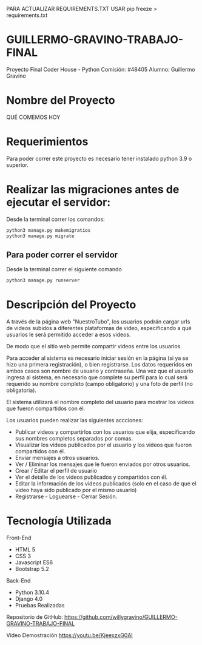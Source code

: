 PARA ACTUALIZAR REQUIREMENTS.TXT USAR
pip freeze > requirements.txt 




# GUILLERMO-GRAVINO-TRABAJO-FINAL
Proyecto Final Coder House - Python
Comisión: #48405
Alumno: Guillermo Gravino

# Nombre del Proyecto
QUÉ COMEMOS HOY

# Requerimientos
Para poder correr este proyecto es necesario tener instalado python 3.9 o superior. 

# Realizar las migraciones antes de ejecutar el servidor:

Desde la terminal correr los comandos:

```bash
python3 manage.py makemigratios
python3 manage.py migrate
```

## Para poder correr el servidor 

Desde la terminal correr el siguiente comando

```bash
python3 manage.py runserver
```

# Descripción del Proyecto

A través de la página web "NuestroTubo", los usuarios podrán cargar urls de videos subidos a diferentes plataformas de video, especificando a qué usuarios le será permitido acceder a esos videos.

De modo que el sitio web permite compartir videos entre los usuarios.

Para acceder al sistema es necesario iniciar sesión en la página (si ya se hizo una primera registración), o bien registrarse. Los datos requeridos en ambos casos son nombre de usuario y contraseña. Una vez que el usuario ingresa al sistema, en necesario que complete su perfil para lo cual será requerido su nombre completo (campo obligatorio) y una foto de perfil (no obligatoria).

El sistema utilizará el nombre completo del usuario para mostrar los videos que fueron compartidos con él.

Los usuarios pueden realizar las siguientes accciones:

- Publicar videos y compartirlos con los usuarios que elija, especificando sus nombres completos separados por comas. 
- Visualizar los videos publicados por el usuario y los videos que fueron compartidos con él.
- Enviar mensajes a otros usuarios.
- Ver / Eliminar los mensajes que le fueron enviados por otros usuarios.
- Crear / Editar el perfil de usuario
- Ver el detalle de los videos publicados y compartidos con él.
- Editar la información de los videos publicados (solo en el caso de que el video haya sido publicado por el mismo usuario)
- Registrarse - Loguearse - Cerrar Sesión.


# Tecnología Utilizada

Front-End
- HTML 5
- CSS 3
- Javascript ES6
- Bootstrap 5.2

Back-End
- Python 3.10.4
- Django 4.0
- Pruebas Realizadas

Repositorio de GitHub:
https://github.com/willygravino/GUILLERMO-GRAVINO-TRABAJO-FINAL

Video Demostración
https://youtu.be/KjeexzxG0AI



